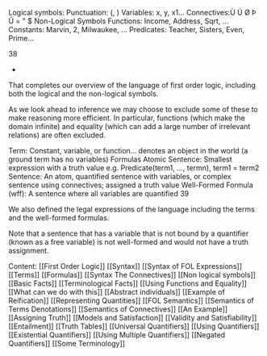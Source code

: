 Logical symbols:
Punctuation: (, )
Variables:	x, y, x1…
Connectives:Ù Ú Ø Þ Û = " $
Non-Logical Symbols
Functions:	Income, Address, Sqrt, …
Constants:	Marvin, 2, Milwaukee, …
Predicates:	Teacher, Sisters, Even, Prime…

38

*
That completes our overview of the language of first order logic, including both the logical and the non-logical symbols.

As we look ahead to inference we may choose to exclude some of these to make reasoning more efficient.  In particular, functions (which make the domain infinite) and equality (which can add a large number of irrelevant relations) are often excluded.

Term: Constant, variable, or function… denotes an object in the world (a ground term has no variables)
Formulas
Atomic Sentence: Smallest expression with a truth value
e.g. Predicate(term1, …, termn), term1 = term2 
Sentence: An atom, quantified sentence with variables, or complex sentence using connectives; assigned a truth value
Well-Formed Formula (wff): A sentence where all variables are quantified
39

We also defined the legal expressions of the language including the terms and the well-formed formulas.

Note that a sentence that has a variable that is not bound by a quantifier (known as a free variable) is not well-formed and would not have a truth assignment.

Content:
[[First Order Logic]]
[[Syntax]]
[[Syntax of FOL Expressions]]
[[Terms]]
[[Formulas]]
[[Syntax The Connectives]]
[[Non logical symbols]]
[[Basic Facts]]
[[Terminological Facts]]
[[Using Functions and Equality]]
[[What can we do with this]]
[[Abstract individuals]]
[[Example of Reification]]
[[Representing Quantities]]
[[FOL Semantics]]
[[Semantics of Terms Denotations]]
[[Semantics of Connectives]]
[[An Example]]
[[Assigning Truth]]
[[Models and Satisfaction]]
[[Validity and Satisfiability]]
[[Entailment]]
[[Truth Tables]]
[[Universal Quantifiers]]
[[Using Quantifiers]]
[[Existential Quantifiers]]
[[Using Multiple Quantifiers]]
[[Negated Quantifiers]]
[[Some Terminology]]